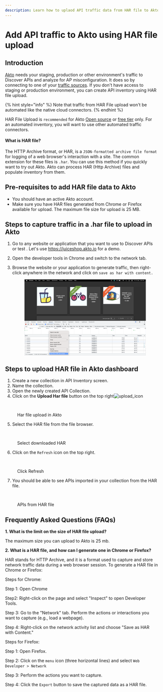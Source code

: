 ```yaml
---
description: Learn how to uplaod API traffic data from HAR file to Akto
---
```


# Add API traffic to Akto using HAR file upload

## Introduction

[Akto](https://www.akto.io/) needs your staging, production or other environment's traffic to Discover APIs and analyze for AP misconfiguration. It does so by connecting to one of your [traffic sources](./). If you don't have access to staging or production environment, you can create API inventory using HAR file upload.&#x20;

{% hint style="info" %}
Note that traffic from HAR File upload won't be automated like the native cloud connectors.
{% endhint %}

HAR File Upload is `recommended` for Akto [Open source](https://github.com/akto-api-security/akto) or [free tier](https://www.akto.io/pricing) only. For an automated inventory, you will want to use other automated traffic connectors.

#### What is HAR file?

The HTTP Archive format, or HAR, is a `JSON-formatted archive file format` for logging of a web browser's interaction with a site. The common extension for these files is `.har`. You can use this method if you quickly want to try out Akto. Akto can process HAR (Http Archive) files and populate inventory from them.

## Pre-requisites to add HAR file data to Akto

* You should have an active Akto account.
* Make sure you have HAR files generated from Chrome or Firefox available for upload. The maximum file size for upload is 25 MB.

## Steps to capture traffic in a .har file to upload in Akto

1. Go to any website or application that you want to use to Discover APIs or test . Let's use https://juiceshop.akto.io for a demo.
2. Open the developer tools in Chrome and switch to the network tab.
3.  Browse the website or your application to generate traffic, then right-click anywhere in the network and click on `save as har with content.`

    <figure><img src="../../../.gitbook/assets/juiceshop.png" alt=""><figcaption></figcaption></figure>

## Steps to upload HAR file in Akto dashboard

1. Create a new collection in API Inventory screen.
2. Name the collection.
3. Open the newly created API Collection.
4. Click on the **Upload Har file** button on the top right![upload\_icon](https://user-images.githubusercontent.com/91221068/230879293-c4042fe0-5cc2-4072-ac1b-765905255579.png)&#x20;

<figure><img src="https://user-images.githubusercontent.com/91221068/230879325-93d93bf8-715a-4ea0-a8a7-207a554c5f6e.png" alt=""><figcaption><p>Har file upload in Akto</p></figcaption></figure>

5. Select the HAR file from the file browser.&#x20;

<figure><img src="https://user-images.githubusercontent.com/91221068/230879518-4d92d2f3-ab17-40d1-9db7-445087792cc8.png" alt=""><figcaption><p>Select downloaded HAR</p></figcaption></figure>

6. Click on the `Refresh` icon on the top right.&#x20;

<figure><img src="https://user-images.githubusercontent.com/91221068/230879588-261e9813-625b-4855-995c-4c78035a8909.png" alt=""><figcaption><p>Click Refresh</p></figcaption></figure>

7. You should be able to see APIs imported in your collection from the HAR file.&#x20;

<figure><img src="https://user-images.githubusercontent.com/91221068/230879681-9f4c849f-990d-4cec-8786-f216b0529135.png" alt=""><figcaption><p>APIs from HAR file</p></figcaption></figure>

## Frequently Asked Questions (FAQs)

**1. What is the limit on the size of HAR file upload?**

The maximum size you can upload to Akto is 25 mb.

**2. What is a HAR file, and how can I generate one in Chrome or Firefox?**

HAR stands for HTTP Archive, and it is a format used to capture and store network traffic data during a web browser session. To generate a HAR file in Chrome or Firefox:

Steps for Chrome:&#x20;

Step 1: Open Chrome

Step2: Right-click on the page and select "Inspect" to open Developer Tools.&#x20;

Step 3: Go to the "Network" tab. Perform the actions or interactions you want to capture (e.g., load a webpage).&#x20;

Step 4: Right-click on the network activity list and choose "Save as HAR with Content."&#x20;

Steps for Firefox:&#x20;

Step 1: Open Firefox.&#x20;

Step 2: Click on the `menu` icon (three horizontal lines) and select `Web Developer > Network`&#x20;

Step 3: Perform the actions you want to capture.&#x20;

Step 4: Click the `Export` button to save the captured data as a HAR file.
